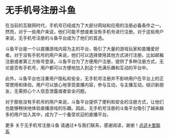 # 无手机号注册斗鱼

在当前的互联网时代，手机号已经成为了大部分网站和应用的注册必备条件之一。然而，对于一些用户来说，他们可能不想或者没有手机号进行注册。对于这些用户来说，无手机号注册的斗鱼平台成为了他们的首选。

斗鱼平台是一个以直播游戏内容为主的平台，吸引了大量的游戏玩家和直播爱好者。对于没有手机号的用户来说，他们可以选择使用其他方式进行注册，比如邮箱注册或者第三方账号登录。斗鱼平台为了方便用户注册，提供了多种注册方式，无论是否有手机号，用户都可以方便地加入到这个充满乐趣和互动的平台中。

此外，斗鱼平台也注重用户隐私和安全，无手机号注册并不影响用户在平台上的正常使用和体验。用户可以放心地享受直播内容，参与互动，与主播互动，结识新朋友，无需担心个人信息泄露或者安全问题。

对于那些没有手机号的用户来说，斗鱼平台提供了便利和安全的注册方式，让他们也能够畅快地体验直播游戏的乐趣。因此，无手机号注册的斗鱼平台吸引了越来越多的用户加入其中，成为了一个备受欢迎的直播平台。

更多 关于无手机号注册斗鱼 请通过✈与我们联系，感谢阅读，谢谢！[点这✈里联系](https://c.k02.cc)